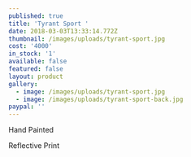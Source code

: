 ```yaml
---
published: true
title: 'Tyrant Sport '
date: 2018-03-03T13:33:14.772Z
thumbnail: /images/uploads/tyrant-sport.jpg
cost: '4000'
in_stock: '1'
available: false
featured: false
layout: product
gallery:
  - image: /images/uploads/tyrant-sport.jpg
  - image: /images/uploads/tyrant-sport-back.jpg
paypal: ''
---
```


Hand Painted

Reflective Print



